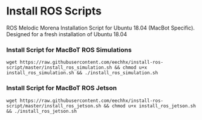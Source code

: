 # Install ROS Scripts
ROS Melodic Morena Installation Script for Ubuntu 18.04 (MacBot Specific).  
Designed for a fresh installation of Ubuntu 18.04

### Install Script for MacBoT ROS Simulations
```
wget https://raw.githubusercontent.com/eechhx/install-ros-script/master/install_ros_simulation.sh && chmod u+x install_ros_simulation.sh && ./install_ros_simulation.sh
```
### Install Script for MacBoT ROS Jetson 
```
wget https://raw.githubusercontent.com/eechhx/install-ros-script/master/install_ros_jetson.sh && chmod u+x install_ros_jetson.sh && ./install_ros_jetson.sh
```
